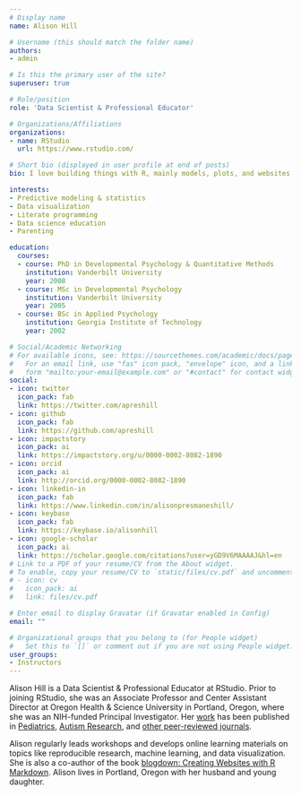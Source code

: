 ```yaml
---
# Display name
name: Alison Hill

# Username (this should match the folder name)
authors:
- admin

# Is this the primary user of the site?
superuser: true

# Role/position
role: 'Data Scientist & Professional Educator'

# Organizations/Affiliations
organizations:
- name: RStudio
  url: https://www.rstudio.com/

# Short bio (displayed in user profile at end of posts)
bio: I love building things with R, mainly models, plots, and websites. I have a PhD in developmental psychology, and now work at RStudio. I live in Portland, OR with my husband and toddler.

interests:
- Predictive modeling & statistics
- Data visualization
- Literate programming
- Data science education
- Parenting

education:
  courses:
  - course: PhD in Developmental Psychology & Quantitative Methods
    institution: Vanderbilt University
    year: 2008
  - course: MSc in Developmental Psychology
    institution: Vanderbilt University
    year: 2005
  - course: BSc in Applied Psychology
    institution: Georgia Institute of Technology
    year: 2002

# Social/Academic Networking
# For available icons, see: https://sourcethemes.com/academic/docs/page-builder/#icons
#   For an email link, use "fas" icon pack, "envelope" icon, and a link in the
#   form "mailto:your-email@example.com" or "#contact" for contact widget.
social:
- icon: twitter
  icon_pack: fab
  link: https://twitter.com/apreshill
- icon: github
  icon_pack: fab
  link: https://github.com/apreshill
- icon: impactstory
  icon_pack: ai
  link: https://impactstory.org/u/0000-0002-8082-1890
- icon: orcid
  icon_pack: ai
  link: http://orcid.org/0000-0002-8082-1890
- icon: linkedin-in
  icon_pack: fab
  link: https://www.linkedin.com/in/alisonpresmaneshill/
- icon: keybase
  icon_pack: fab
  link: https://keybase.io/alisonhill
- icon: google-scholar
  icon_pack: ai
  link: https://scholar.google.com/citations?user=yGD9V6MAAAAJ&hl=en
# Link to a PDF of your resume/CV from the About widget.
# To enable, copy your resume/CV to `static/files/cv.pdf` and uncomment the lines below.
# - icon: cv
#   icon_pack: ai
#   link: files/cv.pdf

# Enter email to display Gravatar (if Gravatar enabled in Config)
email: ""

# Organizational groups that you belong to (for People widget)
#   Set this to `[]` or comment out if you are not using People widget.
user_groups:
- Instructors
---
```


Alison Hill is a Data Scientist & Professional Educator at RStudio. Prior to joining RStudio, she was an Associate Professor and Center
Assistant Director at Oregon Health & Science University in Portland, Oregon,
where she was an NIH-funded Principal Investigator. Her
[work](https://profiles.impactstory.org/u/0000-0002-8082-1890) has been
published in
[Pediatrics](https://alison.rbind.io/publication/2015-obesity-in-asd-multisite/),
[Autism
Research](https://alison.rbind.io/publication/2016-uh-and-um-asd-sli/),
and [other peer-reviewed
journals](https://alison.rbind.io/publication/#2). 

Alison regularly leads workshops and develops online learning materials on topics like reproducible research, machine learning, and data visualization. She is also a co-author of the book [blogdown: Creating Websites with R Markdown](https://bookdown.org/yihui/blogdown/). Alison lives in Portland, Oregon with her husband and young daughter.
